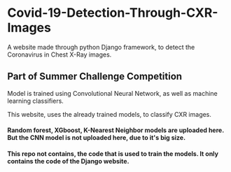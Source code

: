 # Covid-19-Detection-Through-CXR-Images
A website made through python Django framework, to detect the Coronavirus in Chest X-Ray images.
## Part of Summer Challenge Competition
Model is trained using Convolutional Neural Network, as well as machine learning classifiers.

This website, uses the already trained models, to classify CXR images.
#### Random forest, XGboost, K-Nearest Neighbor models are uploaded here. But the CNN model is not uploaded here, due to it's big size.
#### This repo not contains, the code that is used to train the models. It only contains the code of the Django website.

